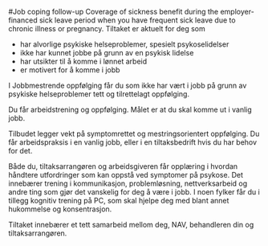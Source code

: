 #Job coping follow-up 
Coverage of sickness benefit during the employer-financed sick leave period when you have frequent sick leave due to chronic illness or pregnancy.
Tiltaket er aktuelt for deg som

 * har alvorlige psykiske helseproblemer, spesielt psykoselidelser
* ikke har kunnet jobbe på grunn av en psykisk lidelse
* har utsikter til å komme i lønnet arbeid
* er motivert for å komme i jobb

 I Jobbmestrende oppfølging får du som ikke har vært i jobb på grunn av psykiske helseproblemer tett og tilrettelagt oppfølging.

 Du får arbeidstrening og oppfølging. Målet er at du skal komme ut i vanlig jobb.

 Tilbudet legger vekt på symptomrettet og mestringsorientert oppfølging. Du får arbeidspraksis i en vanlig jobb, eller i en tiltaksbedrift hvis du har behov for det.

 Både du, tiltaksarrangøren og arbeidsgiveren får opplæring i hvordan håndtere utfordringer som kan oppstå ved symptomer på psykose. Det innebærer trening i kommunikasjon, problemløsning, nettverksarbeid og andre ting som gjør det vanskelig for deg å være i jobb. I noen fylker får du i tillegg kognitiv trening på PC, som skal hjelpe deg med blant annet hukommelse og konsentrasjon.  

 Tiltaket innebærer et tett samarbeid mellom deg, NAV, behandleren din og tiltaksarrangøren.

 